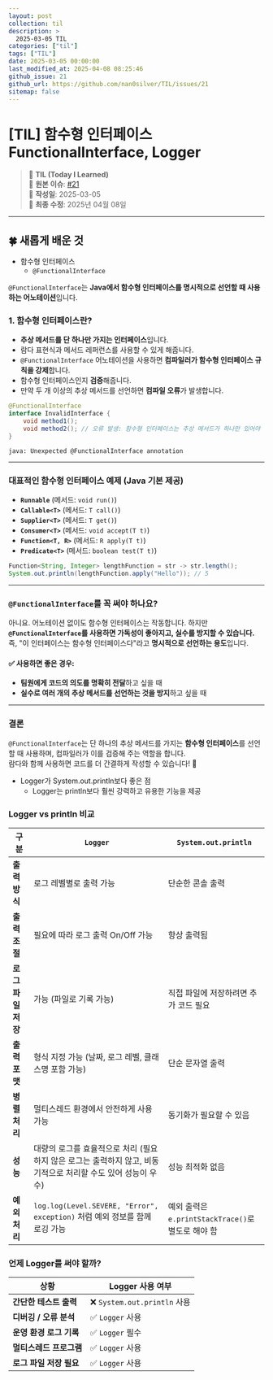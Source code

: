 ```yaml
---
layout: post
collection: til
description: >
  2025-03-05 TIL
categories: ["til"]
tags: ["TIL"]
date: 2025-03-05 00:00:00
last_modified_at: 2025-04-08 08:25:46
github_issue: 21
github_url: https://github.com/nan0silver/TIL/issues/21
sitemap: false
---
```


# [TIL] 함수형 인터페이스 FunctionalInterface, Logger

> 📝 **TIL (Today I Learned)**  
> 🔗 **원본 이슈**: [#21](https://github.com/nan0silver/TIL/issues/21)  
> 📅 **작성일**: 2025-03-05  
> 🔄 **최종 수정**: 2025년 04월 08일

---


## 🍀 새롭게 배운 것

- 함수형 인터페이스
  - `@FunctionalInterface`

`@FunctionalInterface`는 **Java에서 함수형 인터페이스를 명시적으로 선언할 때 사용하는 어노테이션**입니다.

### 1. 함수형 인터페이스란?

- **추상 메서드를 단 하나만 가지는 인터페이스**입니다.
- 람다 표현식과 메서드 레퍼런스를 사용할 수 있게 해줍니다.
- `@FunctionalInterface` 어노테이션을 사용하면 **컴파일러가 함수형 인터페이스 규칙을 강제**합니다.
- 함수형 인터페이스인지 **검증**해줍니다.
- 만약 두 개 이상의 추상 메서드를 선언하면 **컴파일 오류**가 발생합니다.

```java
@FunctionalInterface
interface InvalidInterface {
    void method1();
    void method2(); // 오류 발생: 함수형 인터페이스는 추상 메서드가 하나만 있어야 함!
}
```

```
java: Unexpected @FunctionalInterface annotation
```

---

### 대표적인 함수형 인터페이스 예제 (Java 기본 제공)

- **`Runnable`** (메서드: `void run()`)
- **`Callable<T>`** (메서드: `T call()`)
- **`Supplier<T>`** (메서드: `T get()`)
- **`Consumer<T>`** (메서드: `void accept(T t)`)
- **`Function<T, R>`** (메서드: `R apply(T t)`)
- **`Predicate<T>`** (메서드: `boolean test(T t)`)

```java
Function<String, Integer> lengthFunction = str -> str.length();
System.out.println(lengthFunction.apply("Hello")); // 5
```

---

### `@FunctionalInterface`를 꼭 써야 하나요?

아니요. 어노테이션 없이도 함수형 인터페이스는 작동합니다. 하지만 **`@FunctionalInterface`를 사용하면 가독성이 좋아지고, 실수를 방지할 수 있습니다.**  
즉, "이 인터페이스는 함수형 인터페이스다"라고 **명시적으로 선언하는 용도**입니다.

#### ✅ 사용하면 좋은 경우:

- **팀원에게 코드의 의도를 명확히 전달**하고 싶을 때
- **실수로 여러 개의 추상 메서드를 선언하는 것을 방지**하고 싶을 때

---

### 결론

`@FunctionalInterface`는 단 하나의 추상 메서드를 가지는 **함수형 인터페이스**를 선언할 때 사용하며, 컴파일러가 이를 검증해 주는 역할을 합니다.  
람다와 함께 사용하면 코드를 더 간결하게 작성할 수 있습니다! 🚀

- Logger가 System.out.println보다 좋은 점
  - Logger는 println보다 훨씬 강력하고 유용한 기능을 제공

### Logger vs println 비교

| 구분               | `Logger`                                                                                                      | `System.out.println`                               |
| ------------------ | ------------------------------------------------------------------------------------------------------------- | -------------------------------------------------- |
| **출력 방식**      | 로그 레벨별로 출력 가능                                                                                       | 단순한 콘솔 출력                                   |
| **출력 조절**      | 필요에 따라 로그 출력 On/Off 가능                                                                             | 항상 출력됨                                        |
| **로그 파일 저장** | 가능 (파일로 기록 가능)                                                                                       | 직접 파일에 저장하려면 추가 코드 필요              |
| **출력 포맷**      | 형식 지정 가능 (날짜, 로그 레벨, 클래스명 포함 가능)                                                          | 단순 문자열 출력                                   |
| **병렬 처리**      | 멀티스레드 환경에서 안전하게 사용 가능                                                                        | 동기화가 필요할 수 있음                            |
| **성능**           | 대량의 로그를 효율적으로 처리 (필요하지 않은 로그는 출력하지 않고, 비동기적으로 처리할 수도 있어 성능이 우수) | 성능 최적화 없음                                   |
| **예외 처리**      | `log.log(Level.SEVERE, "Error", exception)` 처럼 예외 정보를 함께 로깅 가능                                   | 예외 출력은 `e.printStackTrace()`로 별도로 해야 함 |

### **언제 Logger를 써야 할까?**

| 상황                    | Logger 사용 여부             |
| ----------------------- | ---------------------------- |
| **간단한 테스트 출력**  | ❌ `System.out.println` 사용 |
| **디버깅 / 오류 분석**  | ✅ `Logger` 사용             |
| **운영 환경 로그 기록** | ✅ `Logger` 필수             |
| **멀티스레드 프로그램** | ✅ `Logger` 사용             |
| **로그 파일 저장 필요** | ✅ `Logger` 사용             |

